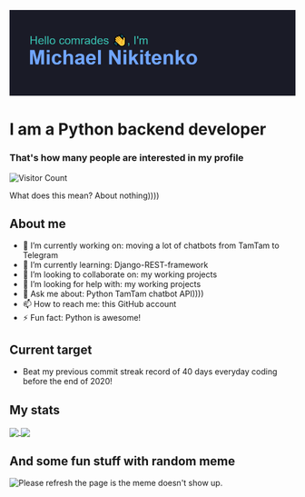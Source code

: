 ![](/reheader.glitch.me.png)
# I am a Python backend developer
<!--
![visitors](https://visitor-badge.glitch.me/badge?page_id=xm4dn355x)
-->
### That's how many people are interested in my profile
![Visitor Count](https://profile-counter.glitch.me/xm4dn355x/count.svg)

What does this mean? About nothing))))

## About me
- 🔭 I’m currently working on: moving a lot of chatbots from TamTam to Telegram
- 🌱 I’m currently learning: Django-REST-framework
- 👯 I’m looking to collaborate on: my working projects
- 🤔 I’m looking for help with: my working projects
- 💬 Ask me about: Python TamTam chatbot API))))
- 📫 How to reach me: this GitHub account
- ⚡ Fun fact: Python is awesome!

## Current target
- Beat my previous commit streak record of 40 days everyday coding before the end of 2020!

## My stats
<a href="https://github.com/anuraghazra/github-readme-stats">
  <img align="center" src="https://github-readme-stats.vercel.app/api?username=xm4dn355x&&show_icons=true&theme=tokyonight" />
</a>
<a href="https://github.com/anuraghazra/convoychat">
  <img align="center" src="https://github-readme-stats.vercel.app/api/top-langs/?username=xm4dn355x&theme=tokyonight&hide_langs_below=1&layout=compact" />
</a>

## And some fun stuff with random meme
<img src='https://random-memer.herokuapp.com/' title="Meme" alt="Please refresh the page is the meme doesn't show up." width=500px>
